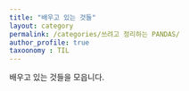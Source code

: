 ```yaml
---
title: "배우고 있는 것들"
layout: category
permalink: /categories/쓰려고 정리하는 PANDAS/
author_profile: true
taxoonomy : TIL
---
```


배우고 있는 것들을 모읍니다.
